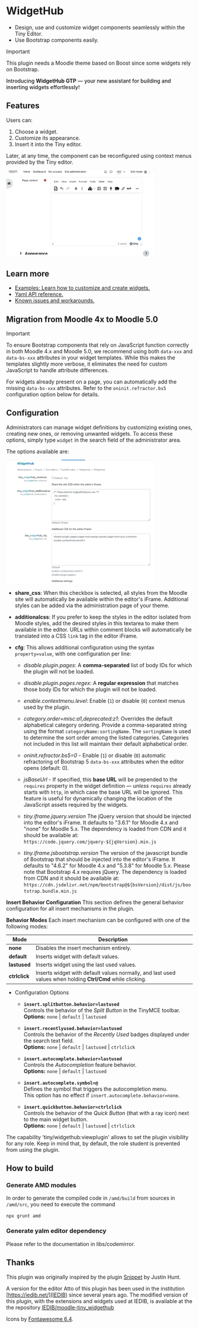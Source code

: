 # WidgetHub

- Design, use and customize widget components seamlessly within the Tiny Editor.
- Use Bootstrap components easily.

> [!IMPORTANT]
> This plugin needs a Moodle theme based on Boost since some widgets rely on Bootstrap.

<div class="alert alert-info d-flex align-items-center" role="alert" style="gap: 0.5rem;">
   
  <div>
    <a href="https://chatgpt.com/g/g-68512f2f3ce4819182441c429f5b8673-widgethub-yml-builder"
       target="_blank" rel="noopener noreferrer" style="text-decoration: none; font-weight: 500; color: inherit;">
      Introducing <strong>WidgetHub GTP</strong> — your new assistant for building and inserting widgets effortlessly!
    </a>
  </div>
</div>

## Features

Users can:

1. Choose a widget.
2. Customize its appearance.
3. Insert it into the Tiny editor.

Later, at any time, the component can be reconfigured using context menus provided by the Tiny editor.

<img src="./img/widgethub_usage.gif" width="400" style="margin:auto;max-width:400px">


## Learn more

- [Examples: Learn how to customize and create widgets.](docs/examples.md)
- [Yaml API reference.](docs/api.md)
- [Known issues and workarounds.](docs/issues.md)

## Migration from Moodle 4x to Moodle 5.0

> [!IMPORTANT]
> To ensure Bootstrap components that rely on JavaScript function correctly in both Moodle 4.x and Moodle 5.0, we recommend using both `data-xxx` and `data-bs-xxx` attributes in your widget templates. While this makes the templates slightly more verbose, it eliminates the need for custom JavaScript to handle attribute differences.

For widgets already present on a page, you can automatically add the missing `data-bs-xxx` attributes. Refer to the `oninit.refractor.bs5` configuration option below for details.

## Configuration

Administrators can manage widget definitions by customizing existing ones, creating new ones, or removing unwanted widgets. To access these options, simply type `widget` in the search field of the administrator area.

The options available are:

<img src="./img/settings.png" width="400" style="margin:auto;max-width:400px">

- **share_css**: When this checkbox is selected, all styles from the Moodle site will automatically be available within the editor's iFrame. Additional styles can be added via the administration page of your theme.


- **additionalcss**: If you prefer to keep the styles in the editor isolated from Moodle styles, add the desired styles in this textarea to make them available in the editor. URLs within comment blocks will automatically be translated into a CSS `link` tag in the editor iFrame.


- **cfg**: This allows additional configuration using the syntax `property=value`, with one configuration per line:  
  
  - *disable.plugin.pages*: A **comma-separated** list of body IDs for which the plugin will not be loaded.  

  - *disable.plugin.pages.regex*: A **regular expression** that matches those body IDs for which the plugin will not be loaded.  

  - *enable.contextmenu.level*: Enable (`1`) or disable (`0`) context menus used by the plugin.

  - *category.order=misc:a1,deprecated:z1*: Overrides the default alphabetical category ordering. Provide a comma-separated string using the format `categoryName:sortingName`. The `sortingName` is used to determine the sort order among the listed categories. Categories not included in this list will maintain their default alphabetical order.

  - *oninit.refractor.bs5=0* - Enable (`1`) or disable (`0`) automatic refractoring of Bootstrap 5 `data-bs-xxx` attributes when the editor opens (default: 0).

  - *jsBaseUrl* - If specified, this **base URL** will be prepended to the `requires` property in the widget definition — *unless* `requires` already starts with `http`, in which case the base URL will be ignored. This feature is useful for dynamically changing the location of the JavaScript assets required by the widgets.

  - *tiny.iframe.jquery.version* The jQuery version that should be injected into the editor's iFrame. It defaults to "3.6.1" for Moodle 4.x and "none" for Moodle 5.x. The dependency is loaded from CDN and it should be available at: `https://code.jquery.com/jquery-${jqVersion}.min.js`

  - *tiny.iframe.jsbootstrap.version* The version of the javascript bundle of Bootstrap that should be injected into the editor's iFrame. It defaults to "4.6.2" for Moodle 4.x and "5.3.8" for Moodle 5.x. Please note that Bootstrap 4.x requires jQuery. The dependency is loaded from CDN and it should be available at: `https://cdn.jsdelivr.net/npm/bootstrap@${bsVersion}/dist/js/bootstrap.bundle.min.js`

**Insert Behavior Configuration**
 This section defines the general behavior configuration for all insert mechanisms in the plugin.

**Behavior Modes**
Each insert mechanism can be configured with one of the following modes:

| Mode | Description |
|------|--------------|
| **none** | Disables the insert mechanism entirely. |
| **default** | Inserts widget with default values. |
| **lastused** | Inserts widget using the last used values. |
| **ctrlclick** | Inserts widget with default values normally, and last used values when holding **Ctrl/Cmd** while clicking. |



- Configuration Options

  - **`insert.splitbutton.behavior=lastused`**  
    Controls the behavior of the *Split Button* in the TinyMCE toolbar.  
    **Options:** `none` | `default` | `lastused`

  - **`insert.recentlyused.behavior=lastused`**  
    Controls the behavior of the *Recently Used* badges displayed under the search text field.  
    **Options:** `none` | `default` | `lastused` | `ctrlclick`

  - **`insert.autocomplete.behavior=lastused`**  
    Controls the *Autocompletion* feature behavior.  
    **Options:** `none` | `default` | `lastused`

  - **`insert.autocomplete.symbol=@`**  
    Defines the symbol that triggers the autocompletion menu.  
    This option has no effect if `insert.autocomplete.behavior=none`.

  - **`insert.quickbutton.behavior=ctrlclick`**  
    Controls the behavior of the *Quick Button* (that with a ray icon) next to the main widget button.  
    **Options:** `none` | `default` | `lastused` | `ctrlclick`

The capability 'tiny/widgethub:viewplugin' allows to set the plugin visibility for any role. Keep in mind that, by default, the role student is prevented from using the plugin.

 
 
## How to build

### Generate AMD modules

In order to generate the compiled code in `/amd/build` from sources in `/amd/src`, you need to execute the command

```
npx grunt amd
```

### Generate yalm editor dependency

Please refer to the documentation in libs/codemirror.


## Thanks

This plugin was originally inspired by the plugin [Snippet](https://moodle.org/plugins/atto_snippet) by Justin Hunt.

A version for the editor Atto of this plugin has been used in the institution [https://iedib.net/](IEDIB) since several years ago.
The modified version of this plugin, with the extensions and widgets used at IEDIB, is available at the the repository [IEDIB/moodle-tiny_widgethub](https://github.com/IEDIB/moodle-tiny_widgethub)


Icons by [Fontawesome 6.4](https://fontawesome.com/icons/file-code?f=classic&s=light).
